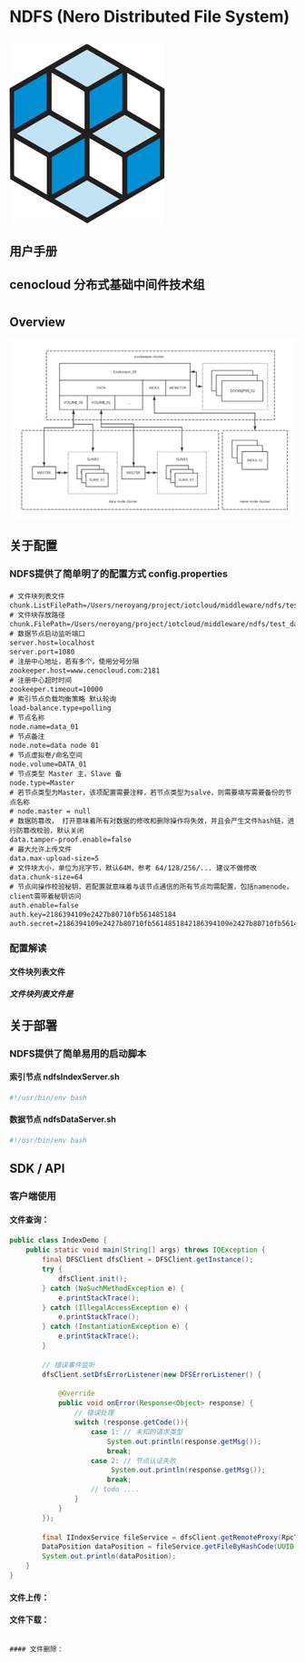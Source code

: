 # NDFS (Nero Distributed File System) 
## 

![Logo](logo.png)
## 

## 用户手册
## cenocloud 分布式基础中间件技术组
#  
## Overview
![Cluster](cluster.png)

## 关于配置
### NDFS提供了简单明了的配置方式 config.properties
#### 
```
# 文件块列表文件
chunk.ListFilePath=/Users/neroyang/project/iotcloud/middleware/ndfs/test_data/header.list
# 文件块存放路径
chunk.FilePath=/Users/neroyang/project/iotcloud/middleware/ndfs/test_data/
# 数据节点启动监听端口
server.host=localhost
server.port=1080
# 注册中心地址，若有多个，使用分号分隔
zookeeper.host=www.cenocloud.com:2181
# 注册中心超时时间
zookeeper.timeout=10000
# 索引节点负载均衡策略 默认轮询
load-balance.type=polling
# 节点名称
node.name=data_01
# 节点备注
node.note=data node 01
# 节点虚拟卷/命名空间
node.volume=DATA_01
# 节点类型 Master 主，Slave 备
node.type=Master
# 若节点类型为Master，该项配置需要注释，若节点类型为salve，则需要填写需要备份的节点名称
# node.master = null
# 数据防篡改， 打开意味着所有对数据的修改和删除操作将失效，并且会产生文件hash链，进行防篡改校验，默认关闭
data.tamper-proof.enable=false
# 最大允许上传文件
data.max-upload-size=5
# 文件块大小，单位为兆字节，默认64M，参考 64/128/256/... 建议不做修改
data.chunk-size=64
# 节点间操作校验秘钥，若配置就意味着与该节点通信的所有节点均需配置，包括namenode，client需带着秘钥访问
auth.enable=false
auth.key=2186394109e2427b80710fb561485184
auth.secret=2186394109e2427b80710fb5614851842186394109e2427b80710fb561485184
```
### 配置解读
#### 文件块列表文件
##### 文件块列表文件是

## 关于部署
### NDFS提供了简单易用的启动脚本
#### 索引节点 ndfsIndexServer.sh
``` bash
#!/usr/bin/env bash
```
#### 数据节点 ndfsDataServer.sh
``` bash
#!/usr/bin/env bash
```

## SDK / API
### 客户端使用
#### 文件查询：
```java
public class IndexDemo {
    public static void main(String[] args) throws IOException {
        final DFSClient dfsClient = DFSClient.getInstance();
        try {
            dfsClient.init();
        } catch (NoSuchMethodException e) {
            e.printStackTrace();
        } catch (IllegalAccessException e) {
            e.printStackTrace();
        } catch (InstantiationException e) {
            e.printStackTrace();
        }

        // 错误事件监听
        dfsClient.setDfsErrorListener(new DFSErrorListener() {

            @Override
            public void onError(Response<Object> response) {
                // 错误处理
                switch (response.getCode()){
                    case 1: // 未知的请求类型
                        System.out.println(response.getMsg());
                        break;
                    case 2: // 节点认证失败
                         System.out.println(response.getMsg());
                        break;
                    // todo ....
                }
            }
        });

        final IIndexService fileService = dfsClient.getRemoteProxy(RpcType.INDEX, IIndexService.class);
        DataPosition dataPosition = fileService.getFileByHashCode(UUID.randomUUID().toString());
        System.out.println(dataPosition);
    }
}

```
#### 文件上传：

#### 文件下载：
```java

```
```
#### 文件删除：
